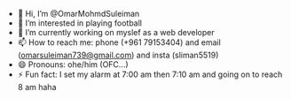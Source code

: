 - 👋 Hi, I’m @OmarMohmdSuleiman
- 👀 I’m interested in playing football
- 🌱 I’m currently working on myslef as a web developer
- 📫 How to reach me: phone (+961 79153404) and email (omarsuleiman739@gmail.com) and insta (sliman5519)
- 😄 Pronouns: ohe/him (OFC...)
- ⚡ Fun fact: I set my alarm at 7:00 am then 7:10 am and going on to reach 8 am haha 

<!---
OmarMohmdSuleiman/OmarMohmdSuleiman is a ✨ special ✨ repository because its `README.md` (this file) appears on your GitHub profile.
You can click the Preview link to take a look at your changes.
--->
